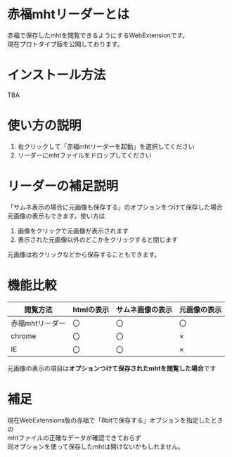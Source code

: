 # 赤福mhtリーダーとは
赤福で保存したmhtを閲覧できるようにするWebExtensionです。  
現在プロトタイプ版を公開しております。

# インストール方法
TBA

# 使い方の説明
1. 右クリックして「赤福mhtリーダーを起動」を選択してください
1. リーダーにmhtファイルをドロップしてください

# リーダーの補足説明
「サムネ表示の場合に元画像も保存する」のオプションをつけて保存した場合  
元画像の表示もできます。使い方は  

1. 画像をクリックで元画像が表示されます
1. 表示された元画像以外のどこかをクリックすると閉じます

元画像は右クリックなどから保存することもできます。

# 機能比較

閲覧方法 | htmlの表示 | サムネ画像の表示 | 元画像の表示
-|-|-|-
赤福mhtリーダー | 〇 | 〇 | 〇
chrome | 〇 | 〇 | ×
IE | 〇 | 〇 | ×

元画像の表示の項目は**オプションつけて保存されたmhtを閲覧した場合**です

# 補足
現在WebExtensions版の赤福で「8bitで保存する」オプションを指定したときの  
mhtファイルの正確なデータが確認できておらず  
同オプションを使って保存したmhtは開けないかもしれません。

